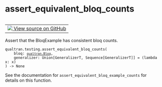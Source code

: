 # assert_equivalent_bloq_counts


<table class="tfo-notebook-buttons tfo-api nocontent" align="left">
<td>
  <a target="_blank" href="https://github.com/quantumlib/Qualtran/blob/main/qualtran/testing.py#L507-L521">
    <img src="https://www.tensorflow.org/images/GitHub-Mark-32px.png" />
    View source on GitHub
  </a>
</td>
</table>



Assert that the BloqExample has consistent bloq counts.


<pre class="devsite-click-to-copy prettyprint lang-py tfo-signature-link">
<code>qualtran.testing.assert_equivalent_bloq_counts(
    bloq: <a href="../../qualtran/Bloq.html"><code>qualtran.Bloq</code></a>,
    generalizer: Union[GeneralizerT, Sequence[GeneralizerT]] = (lambda x: x)
) -> None
</code></pre>



<!-- Placeholder for "Used in" -->

See the documentation for `assert_equivalent_bloq_example_counts` for details on this function.